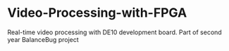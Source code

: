 # Video-Processing-with-FPGA
Real-time video processing with DE10 development board. Part of second year BalanceBug project
